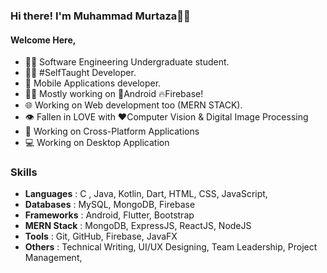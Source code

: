  ### Hi there!  I'm  Muhammad Murtaza🙋‍♂️
  #### Welcome Here,
- 👨‍🎓 Software Engineering Undergraduate student.
- 👨‍💻 #SelfTaught Developer.
- 📱 Mobile Applications developer.
- 👨‍💻 Mostly working on 📱Android 🔥Firebase!
- 🌐 Working on Web development too (MERN STACK).
- 👁️ Fallen in LOVE with ❤️Computer Vision & Digital Image Processing
- 🤔 Working on Cross-Platform Applications
- 💻 Working on Desktop Application 
### Skills
- **Languages** : C , Java, Kotlin, Dart, HTML, CSS, JavaScript,
- **Databases** : MySQL, MongoDB, Firebase
- **Frameworks** : Android, Flutter, Bootstrap
- **MERN Stack** : MongoDB, ExpressJS, ReactJS, NodeJS
- **Tools** : Git, GitHub, Firebase, JavaFX
- **Others** : Technical Writing, UI/UX Designing, Team Leadership, Project Management,

<!---
murtaza7799/murtaza7799 is a ✨ special ✨ repository because its `README.md` (this file) appears on your GitHub profile.
You can click the Preview link to take a look at your changes.
--->
